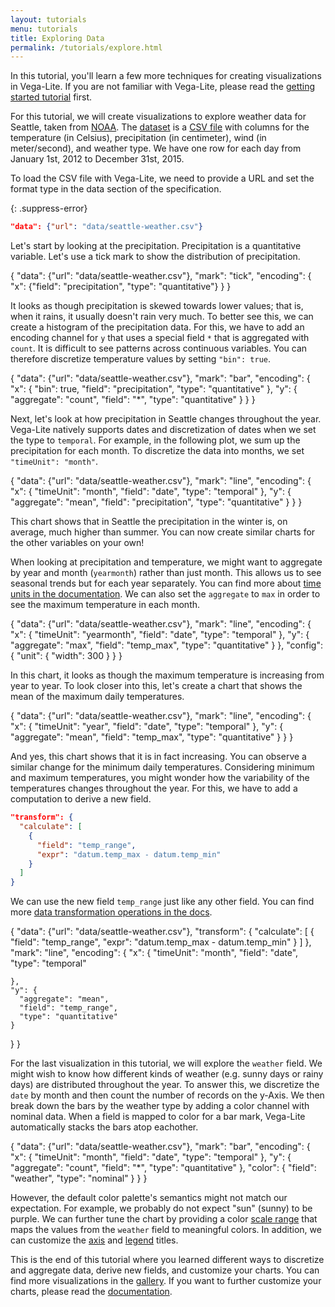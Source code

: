 ```yaml
---
layout: tutorials
menu: tutorials
title: Exploring Data
permalink: /tutorials/explore.html
---
```


In this tutorial, you'll learn a few more techniques for creating visualizations in Vega-Lite. If you are not familiar with Vega-Lite, please read the [getting started tutorial]({{site.baseurl}}/tutorials/getting_started.html) first.

For this tutorial, we will create visualizations to explore weather data for Seattle, taken from [NOAA](https://www.ncdc.noaa.gov/cdo-web/). The [dataset]({{site.baseurl}}/data/seattle-weather.csv) is a [CSV file](https://en.wikipedia.org/wiki/Comma-separated_values) with columns for the temperature (in Celsius), precipitation (in centimeter), wind (in meter/second), and weather type. We have one row for each day from January 1st, 2012 to December 31st, 2015.

To load the CSV file with Vega-Lite, we need to provide a URL and set the format type in the data section of the specification.

{: .suppress-error}
```json
"data": {"url": "data/seattle-weather.csv"}
```

Let's start by looking at the precipitation. Precipitation is a quantitative variable. Let's use a tick mark to show the distribution of precipitation.

<div class="vl-example">
{
  "data": {"url": "data/seattle-weather.csv"},
  "mark": "tick",
  "encoding": {
    "x": {"field": "precipitation", "type": "quantitative"}
  }
}
</div>

It looks as though precipitation is skewed towards lower values; that is, when it rains, it usually doesn't rain very much. To better see this, we can create a histogram of the precipitation data. For this, we have to add an encoding channel for `y` that uses a special field `*` that is aggregated with `count`. It is difficult to see patterns across continuous variables. You can therefore discretize temperature values by setting `"bin": true`.

<div class="vl-example">
{
  "data": {"url": "data/seattle-weather.csv"},
  "mark": "bar",
  "encoding": {
    "x": {
      "bin": true,
      "field": "precipitation",
      "type": "quantitative"
      },
    "y": {
      "aggregate": "count",
      "field": "*",
      "type": "quantitative"
    }
  }
}
</div>

Next, let's look at how precipitation in Seattle changes throughout the year. Vega-Lite natively supports dates and discretization of dates when we set the type to `temporal`. For example, in the following plot, we sum up the precipitation for each month. To discretize the data into months, we set `"timeUnit": "month"`.

<div class="vl-example">
{
  "data": {"url": "data/seattle-weather.csv"},
  "mark": "line",
  "encoding": {
    "x": {
      "timeUnit": "month",
      "field": "date",
      "type": "temporal"
    },
    "y": {
      "aggregate": "mean",
      "field": "precipitation",
      "type": "quantitative"
    }
  }
}
</div>

This chart shows that in Seattle the precipitation in the winter is, on average, much higher than summer. You can now create similar charts for the other variables on your own!

When looking at precipitation and temperature, we might want to aggregate by year and month (`yearmonth`) rather than just month. This allows us to see seasonal trends but for each year separately. You can find more about [time units in the documentation]({{site.baseurl}}/docs/timeUnit.html). We can also set the `aggregate` to `max` in order to see the maximum temperature in each month.

<div class="vl-example">
{
  "data": {"url": "data/seattle-weather.csv"},
  "mark": "line",
  "encoding": {
    "x": {
      "timeUnit": "yearmonth",
      "field": "date",
      "type": "temporal"
    },
    "y": {
      "aggregate": "max",
      "field": "temp_max",
      "type": "quantitative"
    }
  },
  "config": {
    "unit": { "width": 300 }
  }
}
</div>

In this chart, it looks as though the maximum temperature is increasing from year to year. To look closer into this, let's create a chart that shows the mean of the maximum daily temperatures.

<div class="vl-example">
{
  "data": {"url": "data/seattle-weather.csv"},
  "mark": "line",
  "encoding": {
    "x": {
      "timeUnit": "year",
      "field": "date",
      "type": "temporal"
    },
    "y": {
      "aggregate": "mean",
      "field": "temp_max",
      "type": "quantitative"
    }
  }
}
</div>

And yes, this chart shows that it is in fact increasing. You can observe a similar change for the minimum daily temperatures. Considering minimum and maximum temperatures, you might wonder how the variability of the temperatures changes throughout the year. For this, we have to add a computation to derive a new field.

```json
"transform": {
  "calculate": [
    {
      "field": "temp_range",
      "expr": "datum.temp_max - datum.temp_min"
    }
  ]
}
```

We can use the new field `temp_range` just like any other field. You can find more [data transformation operations in the docs]({{site.baseurl}}/docs/transform.html).

<div class="vl-example">
{
  "data": {"url": "data/seattle-weather.csv"},
  "transform": {
    "calculate": [
      {
        "field": "temp_range",
        "expr": "datum.temp_max - datum.temp_min"
      }
    ]
  },
  "mark": "line",
  "encoding": {
    "x": {
      "timeUnit": "month",
      "field": "date",
      "type": "temporal"

    },
    "y": {
      "aggregate": "mean",
      "field": "temp_range",
      "type": "quantitative"
    }
  }
}
</div>

For the last visualization in this tutorial, we will explore the `weather` field. We might wish to know how different kinds of weather (e.g. sunny days or rainy days) are distributed throughout the year. To answer this, we discretize the `date` by month and then count the number of records on the y-Axis. We then break down the bars by the weather type by adding a color channel with nominal data. When a field is mapped to color for a bar mark, Vega-Lite automatically stacks the bars atop eachother.
<!-- TODO: link to stacking config once we finish moving it -->

<div class="vl-example">
{
  "data": {"url": "data/seattle-weather.csv"},
  "mark": "bar",
  "encoding": {
    "x": {
      "timeUnit": "month",
      "field": "date",
      "type": "temporal"
    },
    "y": {
      "aggregate": "count",
      "field": "*",
      "type": "quantitative"
    },
    "color": {
      "field": "weather",
      "type": "nominal"
    }
  }
}
</div>

However, the default color palette's semantics might not match our expectation. For example, we probably do not expect "sun" (sunny) to be purple. We can further tune the chart by providing a color [scale range]({{site.baseurl}}/docs/scale.html#range) that maps the values from the `weather` field to meaningful colors. In addition, we can customize the [axis]({{site.baseurl}}/docs/axis.html) and [legend]({{site.baseurl}}/docs/legend.html) titles.

<div class="vl-example" data-name="stacked_bar_weather"></div>

This is the end of this tutorial where you learned different ways to discretize and aggregate data, derive new fields, and customize your charts. You can find more visualizations in the [gallery]({{site.baseurl}}/examples/). If you want to further customize your charts, please read the [documentation]({{site.baseurl}}/docs/).
